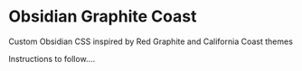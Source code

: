 # Obsidian Graphite Coast
 Custom Obsidian CSS inspired by Red Graphite and California Coast themes
 
 Instructions to follow....
